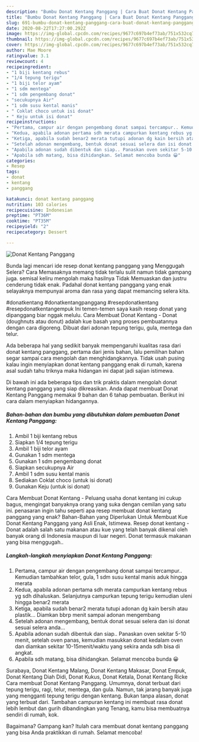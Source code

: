 ```yaml
---
description: "Bumbu Donat Kentang Panggang | Cara Buat Donat Kentang Panggang Yang Menggugah Selera"
title: "Bumbu Donat Kentang Panggang | Cara Buat Donat Kentang Panggang Yang Menggugah Selera"
slug: 691-bumbu-donat-kentang-panggang-cara-buat-donat-kentang-panggang-yang-menggugah-selera
date: 2020-08-22T17:27:00.292Z
image: https://img-global.cpcdn.com/recipes/9677c697b4ef73ab/751x532cq70/donat-kentang-panggang-foto-resep-utama.jpg
thumbnail: https://img-global.cpcdn.com/recipes/9677c697b4ef73ab/751x532cq70/donat-kentang-panggang-foto-resep-utama.jpg
cover: https://img-global.cpcdn.com/recipes/9677c697b4ef73ab/751x532cq70/donat-kentang-panggang-foto-resep-utama.jpg
author: Mae Moore
ratingvalue: 3.1
reviewcount: 4
recipeingredient:
- "1 biji kentang rebus"
- "1/4 tepung terigu"
- "1 biji telor ayam"
- "1 sdm mentega"
- "1 sdm pengembang donat"
- "secukupnya Air"
- "1 sdm susu kental manis"
- " Coklat choco untuk isi donat"
- " Keju untuk isi donat"
recipeinstructions:
- "Pertama, campur air dengan pengembang donat sampai tercampur.. Kemudian tambahkan telor, gula, 1 sdm susu kental manis aduk hingga merata"
- "Kedua, apabila adonan pertama sdh merata campurkan kentang rebus yg sdh dihaluskan. Selanjutnya campurkan tepung terigu kemudian uleni hingga benar2 merata"
- "Ketiga, apabila sudah benar2 merata tutupi adonan dg kain bersih atau plastik... Diamkan bbrp menit sampai adonan mengembang"
- "Setelah adonan mengembang, bentuk donat sesuai selera dan isi donat sesuai selera anda..."
- "Apabila adonan sudah dibentuk dan siap.. Panaskan oven sekitar 5-10 menit, setelah oven panas, kemudian masukkan donat kedalam oven dan diamkan sekitar 10-15menit/waktu yang sekira anda sdh bisa di angkat."
- "Apabila sdh matang, bisa dihidangkan. Selamat mencoba bunda 😀"
categories:
- Resep
tags:
- donat
- kentang
- panggang

katakunci: donat kentang panggang 
nutrition: 103 calories
recipecuisine: Indonesian
preptime: "PT36M"
cooktime: "PT35M"
recipeyield: "2"
recipecategory: Dessert

---
```



![Donat Kentang Panggang](https://img-global.cpcdn.com/recipes/9677c697b4ef73ab/751x532cq70/donat-kentang-panggang-foto-resep-utama.jpg)

Bunda lagi mencari ide resep donat kentang panggang yang Menggugah Selera? Cara Memasaknya memang tidak terlalu sulit namun tidak gampang juga. semisal keliru mengolah maka hasilnya Tidak Memuaskan dan justru cenderung tidak enak. Padahal donat kentang panggang yang enak selayaknya mempunyai aroma dan rasa yang dapat memancing selera kita.

#donatkentang #donatkentangpanggang #resepdonatkentang #resepdonatkentangempuk Ini temen-temen saya kasih resep donat yang dipanggang biar nggak melulu. Cara Membuat Donat Kentang - Donat (doughnuts atau donut) adalah kue basah yang proses pembuatannya dengan cara digoreng. Dibuat dari adonan tepung terigu, gula, mentega dan telur.

Ada beberapa hal yang sedikit banyak mempengaruhi kualitas rasa dari donat kentang panggang, pertama dari jenis bahan, lalu pemilihan bahan segar sampai cara mengolah dan menghidangkannya. Tidak usah pusing kalau ingin menyiapkan donat kentang panggang enak di rumah, karena asal sudah tahu triknya maka hidangan ini dapat jadi sajian istimewa.


Di bawah ini ada beberapa tips dan trik praktis dalam mengolah donat kentang panggang yang siap dikreasikan. Anda dapat membuat Donat Kentang Panggang memakai 9 bahan dan 6 tahap pembuatan. Berikut ini cara dalam menyiapkan hidangannya.

<!--inarticleads1-->

##### Bahan-bahan dan bumbu yang dibutuhkan dalam pembuatan Donat Kentang Panggang:

1. Ambil 1 biji kentang rebus
1. Siapkan 1/4 tepung terigu
1. Ambil 1 biji telor ayam
1. Gunakan 1 sdm mentega
1. Gunakan 1 sdm pengembang donat
1. Siapkan secukupnya Air
1. Ambil 1 sdm susu kental manis
1. Sediakan  Coklat choco (untuk isi donat)
1. Gunakan  Keju (untuk isi donat)


Cara Membuat Donat Kentang - Peluang usaha donat kentang ini cukup bagus, mengingat banyaknya orang yang suka dengan cemilan yang satu ini. penasaran ingin tahu seperti apa resep membuat donat kentang panggang yang enak? Bahan-Bahan yang Diperlukan Untuk Membuat Kue Donat Kentang Panggang yang Asli Enak, Istimewa. Resep donat kentang - Donat adalah salah satu makanan atau kue yang telah banyak dikenal oleh banyak orang di Indonesia maupun di luar negeri. Donat termasuk makanan yang bisa menggugah.. 

<!--inarticleads2-->

##### Langkah-langkah menyiapkan Donat Kentang Panggang:

1. Pertama, campur air dengan pengembang donat sampai tercampur.. Kemudian tambahkan telor, gula, 1 sdm susu kental manis aduk hingga merata
1. Kedua, apabila adonan pertama sdh merata campurkan kentang rebus yg sdh dihaluskan. Selanjutnya campurkan tepung terigu kemudian uleni hingga benar2 merata
1. Ketiga, apabila sudah benar2 merata tutupi adonan dg kain bersih atau plastik... Diamkan bbrp menit sampai adonan mengembang
1. Setelah adonan mengembang, bentuk donat sesuai selera dan isi donat sesuai selera anda...
1. Apabila adonan sudah dibentuk dan siap.. Panaskan oven sekitar 5-10 menit, setelah oven panas, kemudian masukkan donat kedalam oven dan diamkan sekitar 10-15menit/waktu yang sekira anda sdh bisa di angkat.
1. Apabila sdh matang, bisa dihidangkan. Selamat mencoba bunda 😀


Surabaya, Donat Kentang Malang, Donat Kentang Makasar, Donat Empuk, Donat Kentang Diah Didi, Donat Kukus, Donat Ketala, Donat Kentang Ricke Cara membuat Donat Kentang Panggang. Umumnya, donat terbuat dari tepung terigu, ragi, telur, mentega, dan gula. Namun, tak jarang banyak juga yang mengganti tepung terigu dengan kentang. Bukan tanpa alasan, donat yang terbuat dari. Tambahan campuran kentang ini membuat rasa donat lebih lembut dan gurih dibandingkan yang Tenang, kamu bisa membuatnya sendiri di rumah, kok. 

Bagaimana? Gampang kan? Itulah cara membuat donat kentang panggang yang bisa Anda praktikkan di rumah. Selamat mencoba!
